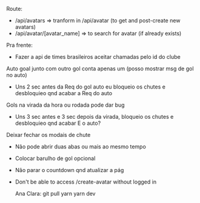 Route:
- /api/avatars => tranform in /api/avatar (to get and post-create new avatars)
- /api/avatar/[avatar_name] => to search for avatar (if already exists)


Pra frente:
  - Fazer a api de times brasileiros aceitar chamadas pelo id do clube





Auto goal junto com outro gol conta apenas um (posso mostrar msg de gol no auto)
- Uns 2 sec antes da Req do gol auto eu bloqueio os chutes e desbloquieo qnd acabar
a Req do auto

Gols na virada da hora ou rodada pode dar bug
- Uns 3 sec antes e 3 sec depois da virada, bloqueio os chutes e desbloquieo qnd acabar
 E o auto?


 Deixar fechar os modais de chute


- Não pode abrir duas abas ou mais ao mesmo tempo
- Colocar barulho de gol opcional
- Não parar o countdown qnd atualizar a pág

- Don't be able to access /create-avatar without logged in



  Ana Clara:
  git pull
  yarn
  yarn dev
